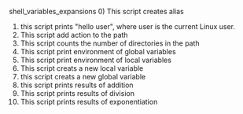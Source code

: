 shell_variables_expansions
0) This script creates alias
1) this script prints "hello user", where user is the current Linux user.
2) This script add action to the path
3) This script counts the number of directories in the path
4) This script print environment of global variables
5) This script print environment of local variables
6) This script creats a new local variable
7) this script creats a new global variable
8) this script prints results of addition
9) This script prints results of division
10) This script prints results of exponentiation
